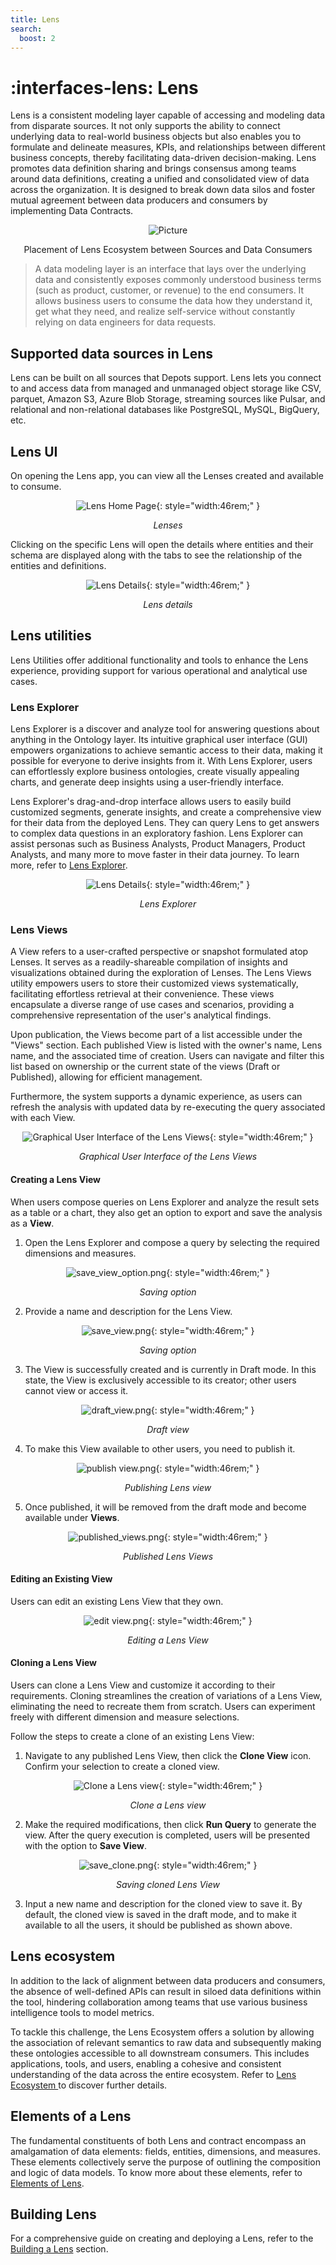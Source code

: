 ```yaml
---
title: Lens
search:
  boost: 2
---
```


# :interfaces-lens: Lens

Lens is a consistent modeling layer capable of accessing and modeling data from disparate sources. It not only supports the ability to connect underlying data to real-world business objects but also enables you to formulate and delineate measures, KPIs, and relationships between different business concepts, thereby facilitating data-driven decision-making. Lens promotes data definition sharing and brings consensus among teams around data definitions, creating a unified and consolidated view of data across the organization. It is designed to break down data silos and foster mutual agreement between data producers and consumers by implementing Data Contracts.

<center>

![Picture](/interfaces/lens/lens.png)

</center>

<figcaption align = "center">Placement of Lens Ecosystem between Sources and Data Consumers</figcaption>

> A data modeling layer is an interface that lays over the underlying data and consistently exposes commonly understood business terms (such as product, customer, or revenue) to the end consumers. It allows business users to consume the data how they understand it, get what they need, and realize self-service without constantly relying on data engineers for data requests. 

## Supported data sources in Lens

Lens can be built on all sources that Depots support. Lens lets you connect to and access data from managed and unmanaged object storage like CSV, parquet, Amazon S3, Azure Blob Storage, streaming sources like Pulsar, and relational and non-relational databases like PostgreSQL, MySQL, BigQuery, etc.

## Lens UI
On opening the Lens app, you can view all the Lenses created and available to consume.

<center>

![Lens Home Page](/interfaces/lens/lens_homepage.png){: style="width:46rem;" }

<figcaption><i>Lenses</i></figcaption> 

</center>
 

Clicking on the specific Lens will open the details where entities and their schema are displayed along with   the tabs to see the relationship of the entities and definitions.

<center>

![Lens Details](/interfaces/lens/lens_details.png){: style="width:46rem;" }

<figcaption><i> Lens details </i></figcaption> 

</center>

## Lens utilities

Lens Utilities offer additional functionality and tools to enhance the Lens experience, providing support for various operational and analytical use cases.

### **Lens Explorer**

Lens Explorer is a discover and analyze tool for answering questions about anything in the Ontology layer. Its intuitive graphical user interface (GUI) empowers organizations to achieve semantic access to their data, making it possible for everyone to derive insights from it. With Lens Explorer, users can effortlessly explore business ontologies, create visually appealing charts, and generate deep insights using a user-friendly interface.

Lens Explorer's drag-and-drop interface allows users to easily build customized segments, generate insights, and create a comprehensive view for their data from the deployed Lens. They can query Lens to get answers to complex data questions in an exploratory fashion. Lens Explorer can assist personas such as Business Analysts, Product Managers, Product Analysts, and many more to move faster in their data journey. To learn more, refer to [Lens Explorer](/interfaces/lens/lens_explorer/).

<center>

![Lens Details](/interfaces/lens/lens_details_explorer.png){: style="width:46rem;" }

<figcaption><i> Lens Explorer </i></figcaption> 

</center>

### **Lens Views** 

A View refers to a user-crafted perspective or snapshot formulated atop Lenses. It serves as a readily-shareable compilation of insights and visualizations obtained during the exploration of Lenses.  The Lens Views utility empowers users to store their customized views systematically, facilitating effortless retrieval at their convenience. These views encapsulate a diverse range of use cases and scenarios, providing a comprehensive representation of the user's analytical findings.

Upon publication, the Views become part of a list accessible under the "Views" section. Each published View is listed with the owner's name, Lens name, and the associated time of creation. Users can navigate and filter this list based on ownership or the current state of the views (Draft or Published), allowing for efficient management.

Furthermore, the system supports a dynamic experience, as users can refresh the analysis with updated data by re-executing the query associated with each View. 

<center>

![Graphical User Interface of the Lens Views](/interfaces/lens/lens_ecosystem/lens_views.png){: style="width:46rem;" }

<figcaption><i> Graphical User Interface of the Lens Views </i></figcaption> 

</center>

#### **Creating a Lens View**

When users compose queries on Lens Explorer and analyze the result sets as a table or a chart, they also get an option to export and save the analysis as a **View**.

1. Open the Lens Explorer and compose a query by selecting the required dimensions and measures.

<center>

![save_view_option.png](/interfaces/lens/save_view_option.png){: style="width:46rem;" }

<figcaption><i> Saving option </figcaption> </i></figcaption> 

</center>

    
    
2. Provide a name and description for the Lens View.


<center>

![save_view.png](/interfaces/lens/save_view.png){: style="width:46rem;" }

<figcaption><i> Saving option </figcaption> </i></figcaption> 

</center>

  
    
3. The View is successfully created and is currently in Draft mode. In this state, the View is exclusively accessible to its creator;  other users cannot view or access it.

<center>

![draft_view.png](/interfaces/lens/draft_view.png){: style="width:46rem;" }

<figcaption><i> Draft view </figcaption> </i></figcaption> 

</center>
    

4. To make this View available to other users, you need to publish it. 

<center>

![publish view.png](/interfaces/lens/publish_view.png){: style="width:46rem;" }

<figcaption><i> Publishing Lens view </figcaption> </i></figcaption> 

</center>
    
  
5. Once published, it will be removed from the draft mode and become available under **Views**. 

<center>

![published_views.png](/interfaces/lens/published_views.png){: style="width:46rem;" }

<figcaption><i> Published Lens Views </figcaption> </i></figcaption> 

</center>


#### **Editing an Existing View**

Users can edit an existing Lens View that they own.

<center>

![edit view.png](/interfaces/lens/edit_view.png){: style="width:46rem;" }

<figcaption><i> Editing a Lens View </figcaption> </i></figcaption> 

</center>


#### **Cloning a Lens View**

Users can clone a Lens View and customize it according to their requirements. Cloning streamlines the creation of variations of a Lens View, eliminating the need to recreate them from scratch. Users can experiment freely with different dimension and measure selections.

Follow the steps to create a clone of an existing Lens View:

1. Navigate to any published Lens View, then click the **Clone View** icon. Confirm your selection to create a cloned view.


<center>

![*Clone a Lens view*](/interfaces/lens/clone_view.png){: style="width:46rem;" }

<figcaption><i> Clone a Lens view </figcaption> </i></figcaption> 

</center>
    
    
2. Make the required modifications, then click **Run Query** to generate the view. After the query execution is completed, users will be presented with the option to **Save View**.


<center>

![save_clone.png](/interfaces/lens/save_clone.png){: style="width:46rem;" }

<figcaption><i> Saving cloned Lens View </figcaption> </i></figcaption> 

</center>
    

3. Input a new name and description for the cloned view to save it. By default, the cloned view is saved in the draft mode, and to make it available to all the users, it should be published as shown above.

## Lens ecosystem

In addition to the lack of alignment between data producers and consumers, the absence of well-defined APIs can result in siloed data definitions within the tool, hindering collaboration among teams that use various business intelligence tools to model metrics.

To tackle this challenge, the Lens Ecosystem offers a solution by allowing the association of relevant semantics to raw data and subsequently making these ontologies accessible to all downstream consumers. This includes applications, tools, and users, enabling a cohesive and consistent understanding of the data across the entire ecosystem. Refer to [Lens Ecosystem ](/interfaces/lens/lens_ecosystem/) to discover further details.

## Elements of a Lens

The fundamental constituents of both Lens and contract encompass an amalgamation of data elements: fields, entities, dimensions, and measures. These elements collectively serve the purpose of outlining the composition and logic of data models. To know more about these elements, refer to 
[Elements of Lens](/interfaces/lens/elements_of_lens/).

## Building Lens
For a comprehensive guide on creating and deploying a Lens, refer to the [Building a Lens](/interfaces/lens/building_lens/) section.